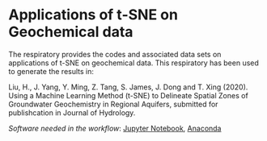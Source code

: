 # Applications of t-SNE on Geochemical data

The respiratory provides the codes and associated data sets on applications of t-SNE on geochemical data. This respiratory has been used to generate the results in: 

Liu, H., J. Yang, Y. Ming, Z. Tang, S. James, J. Dong and T. Xing (2020). Using a Machine Learning Method (t-SNE) to Delineate Spatial Zones of Groundwater Geochemistry in Regional Aquifers, submitted for publishcation in Journal of Hydrology. 

*Software needed in the workflow*: [Jupyter Notebook](https://jupyter.org), [Anaconda](https://www.anaconda.com)

